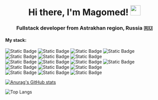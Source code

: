 <h1 align="center">Hi there, I'm Magomed! 
<img src="https://github.com/blackcater/blackcater/raw/main/images/Hi.gif" height="32"/></h1>
<h3 align="center">Fullstack developer from Astrakhan region, Russia 🇷🇺</h3> 

<h4>My stack:</h4>

![Static Badge](https://img.shields.io/badge/npm-ff0000.svg?style=for-the-badge&logo=npm&logoColor=white)
![Static Badge](https://img.shields.io/badge/node-06ad00.svg?style=for-the-badge&logo=node.js&logoColor=white)
![Static Badge](https://img.shields.io/badge/express-ffee00.svg?style=for-the-badge&logo=express&logoColor=black)
![Static Badge](https://img.shields.io/badge/mongo-069401.svg?style=for-the-badge&logo=mongodb&logoColor=white)
![Static Badge](https://img.shields.io/badge/mysql-0040ff.svg?style=for-the-badge&logo=mysql&logoColor=white)
![Static Badge](https://img.shields.io/badge/puppeteer-00dd99.svg?style=for-the-badge&logo=puppeteer&logoColor=black)
![Static Badge](https://img.shields.io/badge/node--telegram--bot--api-00ffff.svg?style=for-the-badge&logo=telegram&logoColor=black)<br />
![Static Badge](https://img.shields.io/badge/html-ff4000.svg?style=for-the-badge&logo=html5&logoColor=white)
![Static Badge](https://img.shields.io/badge/css-0d00ff.svg?style=for-the-badge&logo=css3&logoColor=white)
![Static Badge](https://img.shields.io/badge/sass%2Fscss-ff00dd.svg?style=for-the-badge&logo=sass&logoColor=white)
![Static Badge](https://img.shields.io/badge/javascript-ffee00.svg?style=for-the-badge&logo=javascript&logoColor=black)
![Static Badge](https://img.shields.io/badge/axios-4400ff.svg?style=for-the-badge&logo=axios&logoColor=white)
![Static Badge](https://img.shields.io/badge/vue-00f800.svg?style=for-the-badge&logo=vue.js&logoColor=white)
![Static Badge](https://img.shields.io/badge/babel-ffff00.svg?style=for-the-badge&logo=babel&logoColor=black)<br />
![Static Badge](https://img.shields.io/badge/git-ff0000.svg?style=for-the-badge&logo=git&logoColor=white)
![Static Badge](https://img.shields.io/badge/linux-000000.svg?style=for-the-badge&logo=linux&logoColor=white)
![Static Badge](https://img.shields.io/badge/nginx-00bb00.svg?style=for-the-badge&logo=nginx&logoColor=white)



<span align="center">[![Anurag's GitHub stats](https://github-readme-stats.vercel.app/api?username=Magomed-R&show_icons=true&theme=radical)](https://github.com/anuraghazra/github-readme-stats)</span>

![Top Langs](https://github-readme-stats.vercel.app/api/top-langs/?username=magomed-r&show_icons=true&theme=dark&layout=pie)